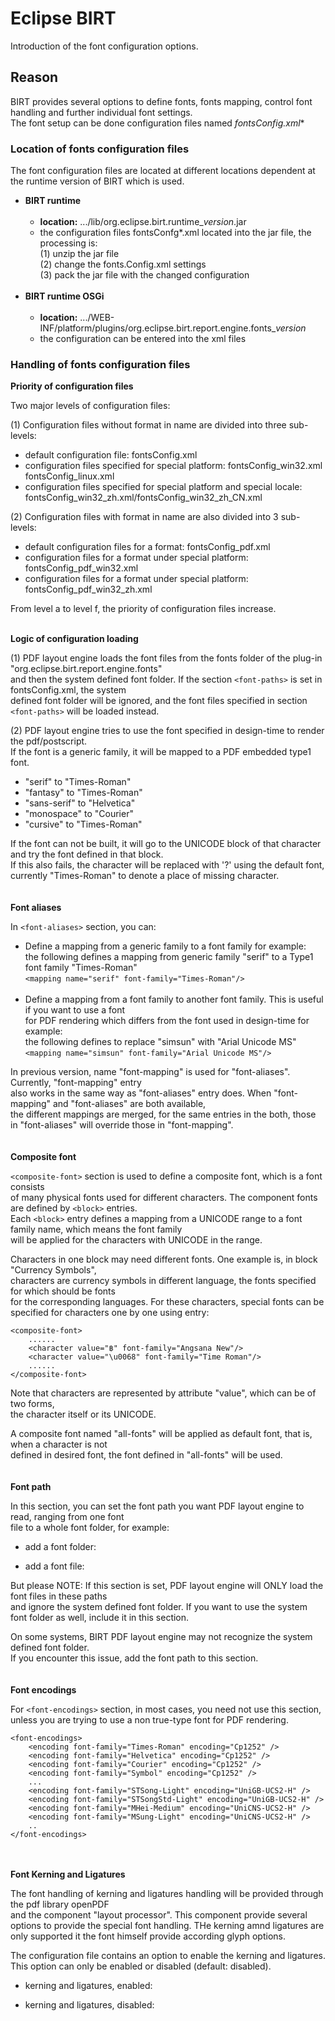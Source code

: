 # Eclipse BIRT 
Introduction of the font configuration options.

## Reason
BIRT provides several options to define fonts, fonts mapping, control font handling and further individual font settings.  
The font setup can be done configuration files named **fontsConfig*.xml**


### Location of fonts configuration files
	
The font configuration files are located at different locations dependent at the runtime version of BIRT which is used.  
*	**BIRT runtime**  
   
	- **location:**	.../lib/org.eclipse.birt.runtime_*version*.jar  
	- the configuration files fontsConfg*.xml located into the jar file, the processing is:  
			(1) unzip the jar file  
			(2) change the fonts.Config.xml settings  
			(3) pack the jar file with the changed configuration  
   
* **BIRT runtime OSGi**  
   
	- **location:** .../WEB-INF/platform/plugins/org.eclipse.birt.report.engine.fonts_*version*
   
	- the configuration can be entered into the xml files

### Handling of fonts configuration files

**Priority of configuration files**

Two major levels of configuration files:  

(1) Configuration files without format in name are divided into three sub-levels:  
- default configuration file: fontsConfig.xml  
- configuration files specified for special platform: fontsConfig_win32.xml fontsConfig_linux.xml  
- configuration files specified for special platform and special locale: fontsConfig_win32_zh.xml/fontsConfig_win32_zh_CN.xml  

(2) Configuration files with format in name are also divided into 3 sub-levels:  
- default configuration files for a format: fontsConfig_pdf.xml  
- configuration files for a format under special platform: fontsConfig_pdf_win32.xml  
- configuration files for a format under special platform: fontsConfig_pdf_win32_zh.xml  

From level a to level f, the priority of configuration files increase.  

   
**Logic of configuration loading**

(1)	PDF layout engine loads the font files from the fonts folder of the plug-in "org.eclipse.birt.report.engine.fonts"  
and then the system defined font folder. If the section `<font-paths>` is set in fontsConfig.xml, the system  
defined font folder will be ignored, and the font files specified in section `<font-paths>` will be loaded instead.    
  
(2) PDF layout engine tries to use the font specified in design-time to render the pdf/postscript.  
If the font is a generic family, it will be mapped to a PDF embedded type1 font. 	
- "serif" to "Times-Roman" 
- "fantasy" to "Times-Roman" 
- "sans-serif" to "Helvetica"
- "monospace" to "Courier"
- "cursive" to "Times-Roman"

If the font can not be built, it will go to the UNICODE block of that character and try the font defined in that block.  
If this also fails, the character will be replaced with '?' using the default font, currently "Times-Roman" to denote a place of missing character.  
    
    
**Font aliases**

In `<font-aliases>` section, you can:  
- Define a mapping from a generic family to a font family for example:   
the following defines a mapping from generic family "serif" to a Type1 font family "Times-Roman"   
`<mapping name="serif" font-family="Times-Roman"/>`  
     
- Define a mapping from a font family to another font family. This is useful if you want to use a font   
for PDF rendering which differs from the font used in design-time for example:   
the following defines to replace "simsun" with "Arial Unicode MS"  
`<mapping name="simsun" font-family="Arial Unicode MS"/>`
   	
In previous version, name "font-mapping" is used for "font-aliases". Currently, "font-mapping" entry  
also works in the same way as "font-aliases" entry does. When "font-mapping" and "font-aliases" are both available,   
the different mappings are merged, for the same entries in the both, those in "font-aliases" will override those in "font-mapping".  
    
    
**Composite font**

`<composite-font>` section is used to define a composite font, which is a font consists   
of many physical fonts used for different characters. The component fonts are defined by `<block>` entries.   
Each `<block>` entry defines a mapping from a UNICODE range to a font family name, which means the font family  
will be applied for the characters with UNICODE in the range.  
    	
Characters in one block may need different fonts. One example is, in block "Currency Symbols",  
characters are currency symbols in different language, the fonts specified for which should be fonts  
for the corresponding languages. For these characters, special fonts can be specified for characters
one by one using <character> entry:

	<composite-font>
	    ......
		<character value="฿" font-family="Angsana New"/>
		<character value="\u0068" font-family="Time Roman"/>
	    ......
	</composite-font>

Note that characters are represented by attribute "value", which can be of two forms,   
the character itself or its UNICODE.  
  
A composite font named "all-fonts" will be applied as default font, that is, when a character is not   
defined in desired font, the font defined in "all-fonts" will be used.  
    
    
**Font path**
  
In this section, you can set the font path you want PDF layout engine to read, ranging from one font  
file to a whole font folder, for example:  
- add a font folder:  
  
	<path path="c:/windows/fonts"/>
	<path path="/usr/X11R6/lib/X11/fonts/special"/>

- add a font file:  

	<path path="c:/windows/fonts/Hanuman-Regular.ttf"/>
	<path path="/usr/X11R6/lib/X11/fonts/TTF/arial.ttf"/>

But please NOTE: If this section is set, PDF layout engine will ONLY load the font files in these paths  
and ignore the system defined font folder. If you want to use the system font folder as well, include it in this section.   
   	
On some systems, BIRT PDF layout engine may not recognize the system defined font folder.   
If you encounter this issue, add the font path to this section.  
   
   
**Font encodings**  
  
For `<font-encodings>` section, in most cases, you need not use this section,  
unless you are trying to use a non true-type font for PDF rendering.  

	<font-encodings>
		<encoding font-family="Times-Roman" encoding="Cp1252" />
		<encoding font-family="Helvetica" encoding="Cp1252" />
		<encoding font-family="Courier" encoding="Cp1252" />
		<encoding font-family="Symbol" encoding="Cp1252" />
		...
		<encoding font-family="STSong-Light" encoding="UniGB-UCS2-H" />
		<encoding font-family="STSongStd-Light" encoding="UniGB-UCS2-H" />
		<encoding font-family="MHei-Medium" encoding="UniCNS-UCS2-H" />
		<encoding font-family="MSung-Light" encoding="UniCNS-UCS2-H" />
		..
	</font-encodings>
   
   
**Font Kerning and Ligatures**  
  
The font handling of kerning and ligatures handling will be provided through the pdf library openPDF  
and the component "layout processor". This component provide several options to provide the special font handling.
THe kerning amnd ligatures are only supported it the font himself provide according glyph options.
  
The configuration file contains an option to enable the kerning and ligatures.  
This option can only be enabled or disabled (default: disabled).
  
- kerning and ligatures, enabled:  

	<kerning-and-ligatures enabled="true" />
	
- kerning and ligatures, disabled:  

	<kerning-and-ligatures enabled="false" />
